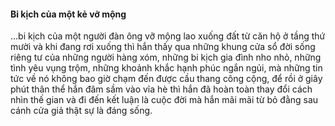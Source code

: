 #### Bi kịch của một kẻ vỡ mộng
…bi kịch của một người đàn ông vỡ mộng lao xuống đất từ căn hộ ở tầng thứ mười 
và khi đang rơi xuống thì hắn thấy qua những khung cửa sổ đời sống riêng tư của những người hàng xóm, 
những bi kịch gia đình nho nhỏ, những tình yêu vụng trộm, những khoảnh khắc hạnh phúc ngắn ngủi, 
mà những tin tức về nó không bao giờ chạm đến được cầu thang công cộng, 
để rồi ở giây phút thân thể hắn đâm sầm vào vỉa hè thì hắn đã hoàn toàn thay đổi 
cách nhìn thế gian và đi đến kết luận là cuộc đời mà hắn mãi mãi từ bỏ 
đằng sau cánh cửa giả thật sự là đáng sống.

